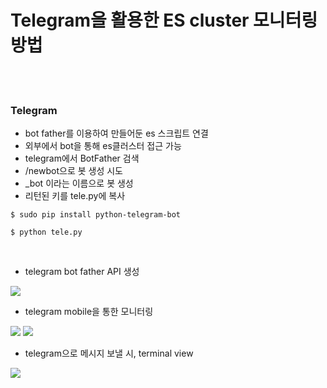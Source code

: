 Telegram을 활용한 ES cluster 모니터링 방법
==========================================

<br><br>

### Telegram

-	bot father를 이용하여 만들어둔 es 스크립트 연결
-	외부에서 bot을 통해 es클러스터 접근 가능
-	telegram에서 BotFather 검색
-	/newbot으로 봇 생성 시도
-	<xxxxxxxx>\_bot 이라는 이름으로 봇 생성
-	리턴된 키를 tele.py에 복사

```shell
$ sudo pip install python-telegram-bot

$ python tele.py
```

<br>

-	telegram bot father API 생성

<img src="./pictures/monitor-create.png">

<br>

-	telegram mobile을 통한 모니터링

<img src="./pictures/monitor-mobile01.png">

<img src="./pictures/monitor-mobile02.png">

<br>

-	telegram으로 메시지 보낼 시, terminal view

<img src="./pictures/monitor-pc.png">
